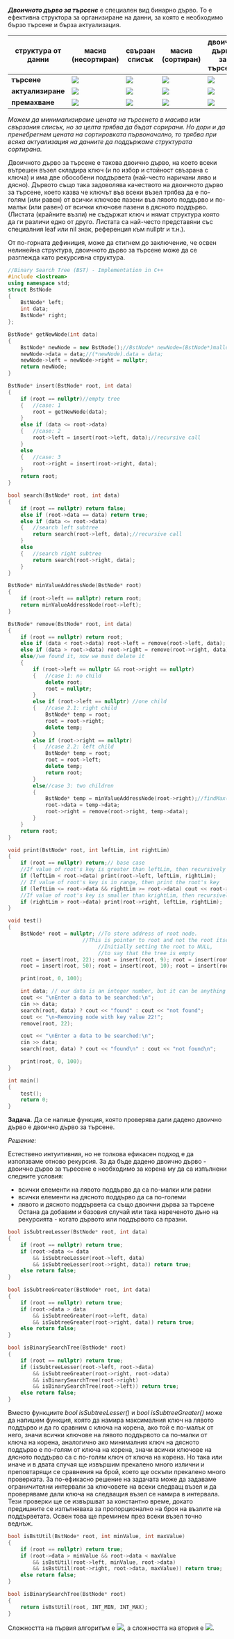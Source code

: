 ***Двоичното дърво за търсене*** е специален вид бинарно дърво. То е ефективна структора за организиране на данни, за която е необходимо бързо търсене и бързa актуализация. 

структура от данни|масив (несортиран)|свързан списък|масив (сортиран)|двоично дърво за търсене
----|----|----|----|----
**търсене**|<img src="https://latex.codecogs.com/svg.latex?\Theta{(n)}">|<img src="https://latex.codecogs.com/svg.latex?\Theta{(n)}">|<img src="https://latex.codecogs.com/svg.latex?\Theta{(log{n})}">|<img src="https://latex.codecogs.com/svg.latex?\Theta{(log{n})}">
**актуализиране**|<img src="https://latex.codecogs.com/svg.latex?\Theta{(1)}">|<img src="https://latex.codecogs.com/svg.latex?\Theta{(1)}">|<img src="https://latex.codecogs.com/svg.latex?\Theta{(n)}">|<img src="https://latex.codecogs.com/svg.latex?\Theta{(log{n})}">
**премахване**|<img src="https://latex.codecogs.com/svg.latex?\Theta{(n)}">|<img src="https://latex.codecogs.com/svg.latex?\Theta{(n)}">|<img src="https://latex.codecogs.com/svg.latex?\Theta{(n)}">|<img src="https://latex.codecogs.com/svg.latex?\Theta{(log{n})}">

*Можем да минимализираме цената на търсенето в масива или свързания списък, но за целта трябва да бъдат сорирани. Но дори и да пренебрегнем цената на сортировката първоначално, то трябва при всяка актуализация на данните да поддържаме структурата сортирана.*

Двоичното дърво за търсене е такова двоично дърво, на което всеки вътрешен възел складира ключ (и по избор и стойност свъзрана с ключа) и има две обособени поддървета (най-често наричани ляво и дясно). Дървото също така задоволява качеството на двоичното дърво за търсене, което казва че ключът във всеки възел трябва да е по-голям (или равен) от всички ключове пазени във лявото поддърво и по-малък (или равен) от всички ключове пазени в дясното поддърво. (Листата (крайните възли) не съдържат ключ и нямат структура която да ги различи едно от друго. Листата са най-често представяни със специалния leaf или nil знак, референция към nullptr и т.н.).

От по-горната дефиниция, може да стигнем до заключение, че освен нелинейна структура, двоичното дърво за търсене може да се разглежда като рекурсивна структура.

```cpp
//Binary Search Tree (BST) - Implementation in C++
#include <iostream>
using namespace std;
struct BstNode
{
	BstNode* left;
	int data;
	BstNode* right;
};

BstNode* getNewNode(int data)
{
	BstNode* newNode = new BstNode();//BstNode* newNode=(BstNode*)malloc(sizeof(BstNode)); 
	newNode->data = data;//(*newNode).data = data;
	newNode->left = newNode->right = nullptr;
	return newNode;
}

BstNode* insert(BstNode* root, int data)
{
	if (root == nullptr)//empty tree
	{   //case: 1
		root = getNewNode(data);
	}
	else if (data <= root->data)
	{	//case: 2
		root->left = insert(root->left, data);//recursive call
	}
	else
	{	//case: 3
		root->right = insert(root->right, data);
	}
	return root;
}

bool search(BstNode* root, int data)
{
	if (root == nullptr) return false;
	else if (root->data == data) return true;
	else if (data <= root->data)
	{	//search left subtree
		return search(root->left, data);//recursive call
	}
	else
	{	//search right subtree
		return search(root->right, data);
	}
}

BstNode* minValueAddressNode(BstNode* root)
{
	if (root->left == nullptr) return root;
	return minValueAddressNode(root->left);
}

BstNode* remove(BstNode* root, int data)
{
	if (root == nullptr) return root;
	else if (data < root->data) root->left = remove(root->left, data);
	else if (data > root->data) root->right = remove(root->right, data);
	else//we found it, now we must delete it
	{
		if (root->left == nullptr && root->right == nullptr)
		{	//case 1: no child
			delete root;
			root = nullptr;
		}
		else if (root->left == nullptr) //one child
		{  	//case 2.1: right child
			BstNode* temp = root;
			root = root->right;
			delete temp;
		}
		else if (root->right == nullptr)
		{	//case 2.2: left child
			BstNode* temp = root;
			root = root->left;
			delete temp;
			return root;
		}
		else//case 3: two children
		{
			BstNode* temp = minValueAddressNode(root->right);//findMax(root->left)
			root->data = temp->data;
			root->right = remove(root->right, temp->data);
		}
	}
	return root;
}

void print(BstNode* root, int leftLim, int rightLim)
{	 
	if (root == nullptr) return;// base case
	//If value of root's key is greater than leftLim, then recursively call in left subtree
	if (leftLim < root->data) print(root->left, leftLim, rightLim);
	// If value of root's key is in range, then print the root's key
	if (leftLim <= root->data && rightLim >= root->data) cout << root->data << " ";
	//If value of root's key is smaller than krightLim, then recursively call in right subtree
	if (rightLim > root->data) print(root->right, leftLim, rightLim);
}

void test()
{
	BstNode* root = nullptr; //To store address of root node. 
						//This is pointer to root and not the root itself. 
							 //Initially setting the root to NULL, 
							 //to say that the tree is empty 
	root = insert(root, 22); root = insert(root, 9); root = insert(root, 18);
	root = insert(root, 50); root = insert(root, 10); root = insert(root, 14);

	print(root, 0, 100);

	int data; // our data is an integer number, but it can be anything
	cout << "\nEnter a data to be searched:\n";
	cin >> data;
	search(root, data) ? cout << "found" : cout << "not found";
	cout << "\n~Removing node with key value 22!";
	remove(root, 22);

	cout << "\nEnter a data to be searched:\n";
	cin >> data;
	search(root, data) ? cout << "found\n" : cout << "not found\n";

	print(root, 0, 100);
}

int main()
{
	test();	
	return 0;
}
```

**Задача.** Да се напише функция, която проверява дали дадено двоично дърво е двоично дърво за търсене.

*Решение:*

Естествено интуитивния, но не толкова ефикасен подход е да използваме отново рекурсия. За да бъде дадено двоично дърво - двоично дърво за търесене е необходимо за корена му да са изпълнени следните условия: 
- всички елементи на лявото поддърво да са по-малки или равни 
- всички елементи на дясното поддърво да са по-големи
- лявото и дясното поддървета са също двоични дърва за търсене
Остана да добавим и базовия случай или така нареченото дъно на рекурсията - когато дървото или поддървото са празни.

```cpp
bool isSubtreeLesser(BstNode* root, int data)
{
	if (root == nullptr) return true;
	if (root->data <= data
		&& isSubtreeLesser(root->left, data)
		&& isSubtreeLesser(root->right, data)) return true;
	else return false;
}

bool isSubtreeGreater(BstNode* root, int data)
{
	if (root == nullptr) return true;
	if (root->data > data
		&& isSubtreeGreater(root->left, data)
		&& isSubtreeGreater(root->right, data)) return true;
	else return false;
}

bool isBinarySearchTree(BstNode* root)
{
	if (root == nullptr) return true;
	if (isSubtreeLesser(root->left, root->data)
		&& isSubtreeGreater(root->right, root->data)		
		&& isBinarySearchTree(root->right)
		&& isBinarySearchTree(root->left)) return true;
	else return false;
}
```
Вместо функциите *bool isSubtreeLesser()* и *bool isSubtreeGreater()* може да напишем функция, която да намира максималния ключ на лявото поддърво и да го сравним с ключа на корена, ако той е по-малък от него, значи всички ключове на лявото поддървото са по-малки от ключа на корена, аналогично ако минималния ключ на дясното поддърво е по-голям от ключа на корена, значи всички ключове на дясното поддърво са с по-голям ключ от ключа на корена. Но така или иначе и в двата случая ще извършим прекалено много излични и преповтарящи се сравнения на брой, което ще оскъпи прекалено много проверката. За по-ефикасно решение на задачата може да задаваме ограничителни интервали за ключовете на всеки следващ възел и да проверяваме дали ключа на следващия възел се намира в интервала. Тези проверки ще се извършват за константно време, докато предишните се изпълняваха за пропорционално на броя на възлите на поддърветата. Освен това ще преминем през всеки възел точно веднъж.

```cpp
bool isBstUtil(BstNode* root, int minValue, int maxValue)
{
	if (root == nullptr) return true;
	if (root->data > minValue && root->data < maxValue
		&& isBstUtil(root->left, minValue, root->data)
		&& isBstUtil(root->right, root->data, maxValue)) return true;
	else return false;
}

bool isBinarySearchTree(BstNode* root)
{
	return isBstUtil(root, INT_MIN, INT_MAX);
}
```

Сложността на първия алгоритъм е <img src="https://latex.codecogs.com/svg.latex?\Theta{(n^2)}">, а сложността на втория е <img src="https://latex.codecogs.com/svg.latex?\Theta{(n)}">.
